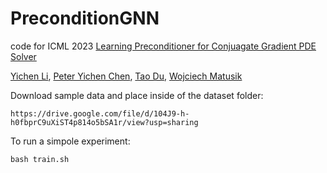 # PreconditionGNN


code for ICML 2023 [Learning Preconditioner for Conjuagate Gradient PDE Solver](https://openreview.net/forum?id=3XeVnDFcFk&referrer=%5BAuthor%20Console%5D(%2Fgroup%3Fid%3DICML.cc%2F2023%2FConference%2FAuthors%23your-submissions))

[Yichen Li](https://people.csail.mit.edu/yichenl/), [Peter Yichen Chen](https://peterchencyc.com/), [Tao Du](https://people.iiis.tsinghua.edu.cn/~taodu/), [Wojciech Matusik](https://cdfg.mit.edu/wojciech)

Download sample data and place inside of the dataset folder:

`https://drive.google.com/file/d/104J9-h-h0fbprC9uXiST4p814o5bSA1r/view?usp=sharing`

To run a simpole experiment:

`bash train.sh`
